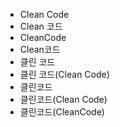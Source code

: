 ﻿- Clean Code
- Clean 코드
- CleanCode
- Clean코드
- 클린 코드
- 클린 코드(Clean Code)
- 클린코드
- 클린코드(Clean Code)
- 클린코드(CleanCode)
